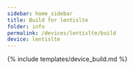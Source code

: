 ```yaml
---
sidebar: home_sidebar
title: Build for lentislte
folder: info
permalink: /devices/lentislte/build
device: lentislte
---
```

{% include templates/device_build.md %}
